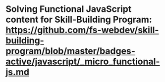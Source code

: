 # Solving Functional JavaScript content for Skill-Building Program:   https://github.com/fs-webdev/skill-building-program/blob/master/badges-active/javascript/_micro_functional-js.md
